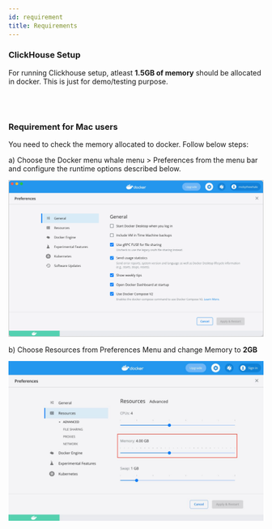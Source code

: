 ```yaml
---
id: requirement
title: Requirements
---
```


### ClickHouse Setup

For running Clickhouse setup, atleast **1.5GB of memory** should be allocated in docker. This is just for demo/testing purpose.

<!-- 
### Kafka + Druid Setup

Choosing Kafka + Druid should install a tiny instance setting which runs with **4GB of memory**. This is just for demo/testing purpose and not to be used in production. -->

<br></br>

### Requirement for Mac users 

You need to check the memory allocated to docker. Follow below steps:

a) Choose the Docker menu whale menu > Preferences from the menu bar and configure the runtime options described below.

![Docker Preferences](../../static/img/docs/prefs-general.webp)

b) Choose Resources from Preferences Menu and change Memory to **2GB** 

![Docker Resource Preferences](../../static/img/docker_preferences.jpeg)